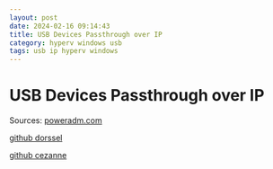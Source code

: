 ```yaml
---
layout: post
date: 2024-02-16 09:14:43
title: USB Devices Passthrough over IP
category: hyperv windows usb
tags: usb ip hyperv windows
---
```

# USB Devices Passthrough over IP

Sources:
[poweradm.com](https://poweradm.com/usb-devices-passthrough-over-ip-windows/)

[github dorssel](https://github.com/dorssel/usbipd-win)

[github cezanne](https://github.com/cezanne/usbip-win)
